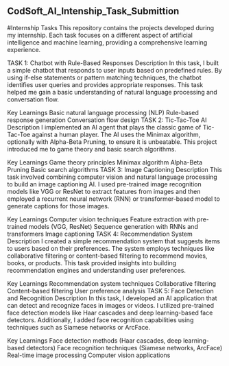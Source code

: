 ## CodSoft_AI_Intenship_Task_Submittion

#Internship Tasks
This repository contains the projects developed during my internship. Each task focuses on a different aspect of artificial intelligence and machine learning, providing a comprehensive learning experience.

TASK 1: Chatbot with Rule-Based Responses
Description
In this task, I built a simple chatbot that responds to user inputs based on predefined rules. By using if-else statements or pattern matching techniques, the chatbot identifies user queries and provides appropriate responses. This task helped me gain a basic understanding of natural language processing and conversation flow.

Key Learnings
Basic natural language processing (NLP)
Rule-based response generation
Conversation flow design
TASK 2: Tic-Tac-Toe AI
Description
I implemented an AI agent that plays the classic game of Tic-Tac-Toe against a human player. The AI uses the Minimax algorithm, optionally with Alpha-Beta Pruning, to ensure it is unbeatable. This project introduced me to game theory and basic search algorithms.

Key Learnings
Game theory principles
Minimax algorithm
Alpha-Beta Pruning
Basic search algorithms
TASK 3: Image Captioning
Description
This task involved combining computer vision and natural language processing to build an image captioning AI. I used pre-trained image recognition models like VGG or ResNet to extract features from images and then employed a recurrent neural network (RNN) or transformer-based model to generate captions for those images.

Key Learnings
Computer vision techniques
Feature extraction with pre-trained models (VGG, ResNet)
Sequence generation with RNNs and transformers
Image captioning
TASK 4: Recommendation System
Description
I created a simple recommendation system that suggests items to users based on their preferences. The system employs techniques like collaborative filtering or content-based filtering to recommend movies, books, or products. This task provided insights into building recommendation engines and understanding user preferences.

Key Learnings
Recommendation system techniques
Collaborative filtering
Content-based filtering
User preference analysis
TASK 5: Face Detection and Recognition
Description
In this task, I developed an AI application that can detect and recognize faces in images or videos. I utilized pre-trained face detection models like Haar cascades and deep learning-based face detectors. Additionally, I added face recognition capabilities using techniques such as Siamese networks or ArcFace.

Key Learnings
Face detection methods (Haar cascades, deep learning-based detectors)
Face recognition techniques (Siamese networks, ArcFace)
Real-time image processing
Computer vision applications
